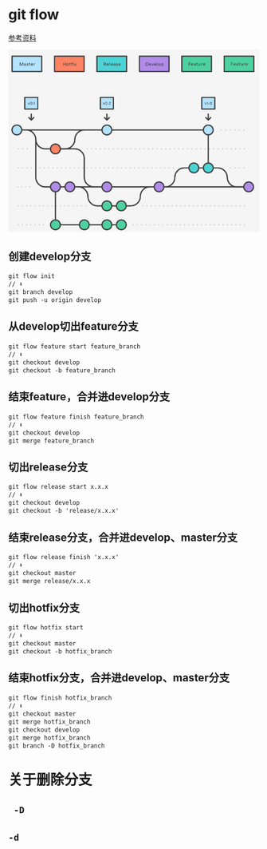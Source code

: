 # git flow

[参考资料](https://www.atlassian.com/git/tutorials/comparing-workflows/gitflow-workflow)

<div align='center'><img src='../图片资料/gitflow.png'/></div>

## 创建develop分支

```shell
git flow init
// ⬇
git branch develop
git push -u origin develop
```



## 从develop切出feature分支

```shell
git flow feature start feature_branch
// ⬇
git checkout develop
git checkout -b feature_branch
```



## 结束feature，合并进develop分支

```shell
git flow feature finish feature_branch
// ⬇
git checkout develop
git merge feature_branch
```



## 切出release分支

```shell
git flow release start x.x.x
// ⬇
git checkout develop
git checkout -b 'release/x.x.x'
```



## 结束release分支，合并进develop、master分支

```shell
git flow release finish 'x.x.x'
// ⬇
git checkout master
git merge release/x.x.x
```



## 切出hotfix分支

```shell
git flow hotfix start
// ⬇
git checkout master
git checkout -b hotfix_branch
```



## 结束hotfix分支，合并进develop、master分支

```shell
git flow finish hotfix_branch
// ⬇
git checkout master
git merge hotfix_branch
git checkout develop
git merge hotfix_branch
git branch -D hotfix_branch
```



# 关于删除分支

## ``` -D```

## ```-d```